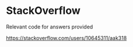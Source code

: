 # StackOverflow

Relevant code for answers provided 

https://stackoverflow.com/users/10645311/aak318

